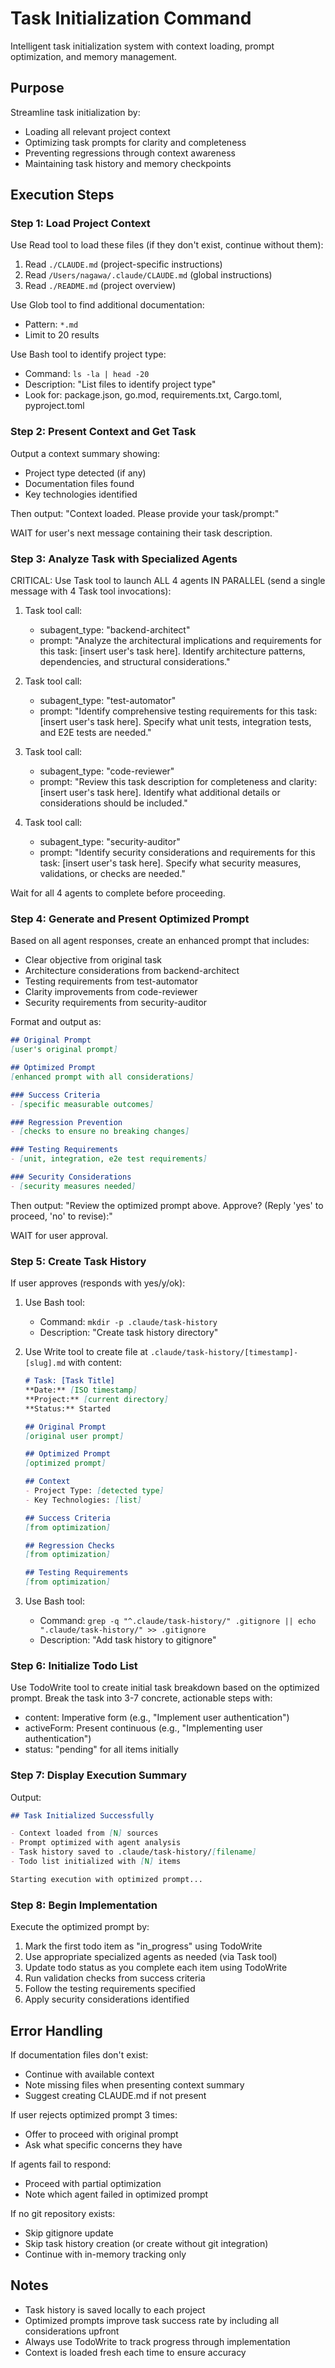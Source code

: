# Task Initialization Command

Intelligent task initialization system with context loading, prompt optimization, and memory management.

## Purpose
Streamline task initialization by:
- Loading all relevant project context
- Optimizing task prompts for clarity and completeness
- Preventing regressions through context awareness
- Maintaining task history and memory checkpoints

## Execution Steps

### Step 1: Load Project Context

Use Read tool to load these files (if they don't exist, continue without them):
1. Read `./CLAUDE.md` (project-specific instructions)
2. Read `/Users/nagawa/.claude/CLAUDE.md` (global instructions)
3. Read `./README.md` (project overview)

Use Glob tool to find additional documentation:
- Pattern: `*.md`
- Limit to 20 results

Use Bash tool to identify project type:
- Command: `ls -la | head -20`
- Description: "List files to identify project type"
- Look for: package.json, go.mod, requirements.txt, Cargo.toml, pyproject.toml

### Step 2: Present Context and Get Task

Output a context summary showing:
- Project type detected (if any)
- Documentation files found
- Key technologies identified

Then output: "Context loaded. Please provide your task/prompt:"

WAIT for user's next message containing their task description.

### Step 3: Analyze Task with Specialized Agents

CRITICAL: Use Task tool to launch ALL 4 agents IN PARALLEL (send a single message with 4 Task tool invocations):

1. Task tool call:
   - subagent_type: "backend-architect"
   - prompt: "Analyze the architectural implications and requirements for this task: [insert user's task here]. Identify architecture patterns, dependencies, and structural considerations."

2. Task tool call:
   - subagent_type: "test-automator"
   - prompt: "Identify comprehensive testing requirements for this task: [insert user's task here]. Specify what unit tests, integration tests, and E2E tests are needed."

3. Task tool call:
   - subagent_type: "code-reviewer"
   - prompt: "Review this task description for completeness and clarity: [insert user's task here]. Identify what additional details or considerations should be included."

4. Task tool call:
   - subagent_type: "security-auditor"
   - prompt: "Identify security considerations and requirements for this task: [insert user's task here]. Specify what security measures, validations, or checks are needed."

Wait for all 4 agents to complete before proceeding.

### Step 4: Generate and Present Optimized Prompt

Based on all agent responses, create an enhanced prompt that includes:
- Clear objective from original task
- Architecture considerations from backend-architect
- Testing requirements from test-automator
- Clarity improvements from code-reviewer
- Security requirements from security-auditor

Format and output as:
```markdown
## Original Prompt
[user's original prompt]

## Optimized Prompt
[enhanced prompt with all considerations]

### Success Criteria
- [specific measurable outcomes]

### Regression Prevention
- [checks to ensure no breaking changes]

### Testing Requirements
- [unit, integration, e2e test requirements]

### Security Considerations
- [security measures needed]
```

Then output: "Review the optimized prompt above. Approve? (Reply 'yes' to proceed, 'no' to revise):"

WAIT for user approval.

### Step 5: Create Task History

If user approves (responds with yes/y/ok):

1. Use Bash tool:
   - Command: `mkdir -p .claude/task-history`
   - Description: "Create task history directory"

2. Use Write tool to create file at `.claude/task-history/[timestamp]-[slug].md` with content:
   ```markdown
   # Task: [Task Title]
   **Date:** [ISO timestamp]
   **Project:** [current directory]
   **Status:** Started

   ## Original Prompt
   [original user prompt]

   ## Optimized Prompt
   [optimized prompt]

   ## Context
   - Project Type: [detected type]
   - Key Technologies: [list]

   ## Success Criteria
   [from optimization]

   ## Regression Checks
   [from optimization]

   ## Testing Requirements
   [from optimization]
   ```

3. Use Bash tool:
   - Command: `grep -q "^.claude/task-history/" .gitignore || echo ".claude/task-history/" >> .gitignore`
   - Description: "Add task history to gitignore"

### Step 6: Initialize Todo List

Use TodoWrite tool to create initial task breakdown based on the optimized prompt.
Break the task into 3-7 concrete, actionable steps with:
- content: Imperative form (e.g., "Implement user authentication")
- activeForm: Present continuous (e.g., "Implementing user authentication")
- status: "pending" for all items initially

### Step 7: Display Execution Summary

Output:
```markdown
## Task Initialized Successfully

- Context loaded from [N] sources
- Prompt optimized with agent analysis
- Task history saved to .claude/task-history/[filename]
- Todo list initialized with [N] items

Starting execution with optimized prompt...
```

### Step 8: Begin Implementation

Execute the optimized prompt by:
1. Mark the first todo item as "in_progress" using TodoWrite
2. Use appropriate specialized agents as needed (via Task tool)
3. Update todo status as you complete each item using TodoWrite
4. Run validation checks from success criteria
5. Follow the testing requirements specified
6. Apply security considerations identified

## Error Handling

If documentation files don't exist:
- Continue with available context
- Note missing files when presenting context summary
- Suggest creating CLAUDE.md if not present

If user rejects optimized prompt 3 times:
- Offer to proceed with original prompt
- Ask what specific concerns they have

If agents fail to respond:
- Proceed with partial optimization
- Note which agent failed in optimized prompt

If no git repository exists:
- Skip gitignore update
- Skip task history creation (or create without git integration)
- Continue with in-memory tracking only

## Notes

- Task history is saved locally to each project
- Optimized prompts improve task success rate by including all considerations upfront
- Always use TodoWrite to track progress through implementation
- Context is loaded fresh each time to ensure accuracy